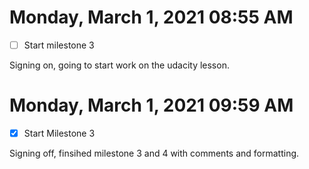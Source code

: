 # Monday, March  1, 2021 08:55 AM
- [ ] Start milestone 3

Signing on, going to start work on the udacity lesson. 

# Monday, March  1, 2021 09:59 AM
- [x] Start Milestone 3

Signing off, finsihed milestone 3 and 4 with comments and formatting. 
